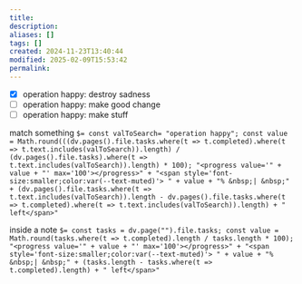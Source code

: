 ```yaml
---
title: 
description: 
aliases: []
tags: []
created: 2024-11-23T13:40:44
modified: 2025-02-09T15:53:42
permalink:
---
```



- [x] operation happy: destroy sadness
- [ ] operation happy: make good change
- [ ] operation happy: make stuff

match something
`$= const valToSearch= "operation happy"; const value = Math.round(((dv.pages().file.tasks.where(t => t.completed).where(t => t.text.includes(valToSearch)).length) / (dv.pages().file.tasks).where(t => t.text.includes(valToSearch)).length) * 100); "<progress value='" + value + "' max='100'></progress>" + "<span style='font-size:smaller;color:var(--text-muted)'> " + value + "% &nbsp;| &nbsp;" + (dv.pages().file.tasks.where(t => t.text.includes(valToSearch)).length - dv.pages().file.tasks.where(t => t.completed).where(t => t.text.includes(valToSearch)).length) + " left</span>"`

inside a note
`$= const tasks = dv.page("").file.tasks; const value = Math.round(tasks.where(t => t.completed).length / tasks.length * 100); "<progress value='" + value + "' max='100'></progress>" + "<span style='font-size:smaller;color:var(--text-muted)'> " + value + "% &nbsp;| &nbsp;" + (tasks.length - tasks.where(t => t.completed).length) + " left</span>"`
